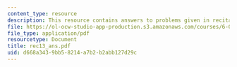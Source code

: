 ```yaml
---
content_type: resource
description: This resource contains answers to problems given in recitation thirteen.
file: https://ol-ocw-studio-app-production.s3.amazonaws.com/courses/6-041-probabilistic-systems-analysis-and-applied-probability-spring-2006/d668a3439bb58214a7b2b2abb127d29c_rec13_ans.pdf
file_type: application/pdf
resourcetype: Document
title: rec13_ans.pdf
uid: d668a343-9bb5-8214-a7b2-b2abb127d29c
---
```

